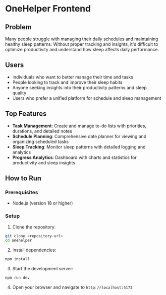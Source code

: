# OneHelper Frontend

## Problem

Many people struggle with managing their daily schedules and maintaining healthy sleep patterns. Without proper tracking and insights, it's difficult to optimize productivity and understand how sleep affects daily performance.

## Users

- Individuals who want to better manage their time and tasks
- People looking to track and improve their sleep habits
- Anyone seeking insights into their productivity patterns and sleep quality
- Users who prefer a unified platform for schedule and sleep management

## Top Features

- **Task Management**: Create and manage to-do lists with priorities, durations, and detailed notes
- **Schedule Planning**: Comprehensive date planner for viewing and organizing scheduled tasks
- **Sleep Tracking**: Monitor sleep patterns with detailed logging and analytics
- **Progress Analytics**: Dashboard with charts and statistics for productivity and sleep insights

## How to Run

### Prerequisites

- Node.js (version 18 or higher)

### Setup

1. Clone the repository:

```bash
git clone <repository-url>
cd onehelper
```

2. Install dependencies:

```bash
npm install
```

3. Start the development server:

```bash
npm run dev
```

4. Open your browser and navigate to `http://localhost:5173`

